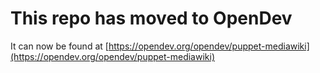 # This repo has moved to OpenDev

It can now be found at [https://opendev.org/opendev/puppet-mediawiki](https://opendev.org/opendev/puppet-mediawiki)
